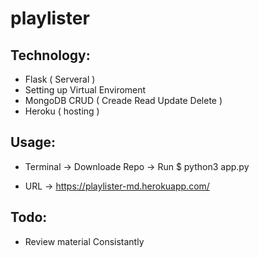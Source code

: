 # playlister 

## Technology:

* Flask ( Serveral )
* Setting up Virtual Enviroment 
* MongoDB CRUD ( Creade Read Update Delete )
* Heroku ( hosting )


## Usage: 

* Terminal
  -> Downloade Repo
    -> Run $ python3 app.py


* URL
  -> https://playlister-md.herokuapp.com/
  

## Todo:

* Review material Consistantly 
